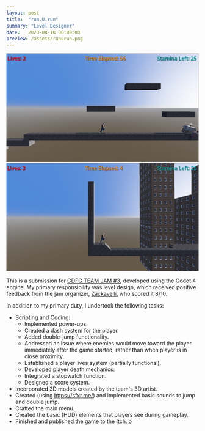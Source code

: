 ```yaml
---
layout: post
title:  "run.U.run"
summary: "Level Designer"
date:   2023-08-18 00:00:00
preview: /assets/runurun.png
---
```


![Picture 1](/assets/run1.png)
![Picture 2](/assets/run2.png)

This is a submission for [GDFG TEAM JAM #3](https://itch.io/jam/gdfg-team-jam-3), developed using the Godot 4 engine. My primary responsibility was level design, which received positive feedback from the jam organizer, [Zackavelli](https://twitter.com/_Zackavelli_), who scored it 8/10. 

In addition to my primary duty, I undertook the following tasks:

*  Scripting and Coding:
    * Implemented power-ups.
    * Created a dash system for the player.
    * Added double-jump functionality.
    * Addressed an issue where enemies would move toward the player immediately after the game started, rather than when player is in close proximity.
    * Established a player lives system (partially functional).
    * Developed player death mechanics.
    * Integrated a stopwatch function.
    * Designed a score system.
*  Incorporated 3D models created by the team's 3D artist.
*  Created (using https://sfxr.me/) and implemented basic sounds  to jump and double jump.
*  Crafted the main menu.
*  Created the basic (HUD) elements that players see during gameplay.
*  Finished and published the game to the Itch.io
